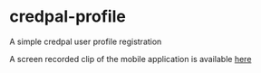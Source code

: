 # credpal-profile

A simple credpal user profile registration

A screen recorded clip of the mobile application is available [here](credpal_profile.mp4)
